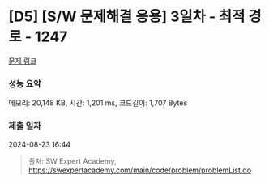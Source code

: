 # [D5] [S/W 문제해결 응용] 3일차 - 최적 경로 - 1247 

[문제 링크](https://swexpertacademy.com/main/code/problem/problemDetail.do?contestProbId=AV15OZ4qAPICFAYD) 

### 성능 요약

메모리: 20,148 KB, 시간: 1,201 ms, 코드길이: 1,707 Bytes

### 제출 일자

2024-08-23 16:44



> 출처: SW Expert Academy, https://swexpertacademy.com/main/code/problem/problemList.do